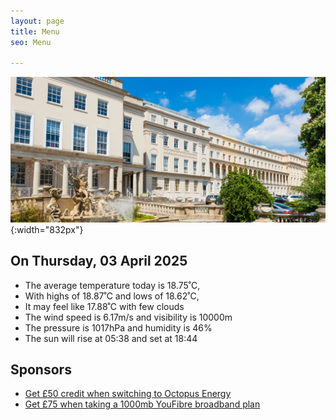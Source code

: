 ```yaml
---
layout: page
title: Menu
seo: Menu

---
```


![Logo](/images/logo.jpg){:width="832px"}

<!-- weather_marker starts -->
## On Thursday, 03 April 2025

- The average temperature today is 18.75˚C,
- With highs of 18.87˚C and lows of 18.62˚C,
- It may feel like 17.88˚C with few clouds
- The wind speed is 6.17m/s and visibility is 10000m
- The pressure is 1017hPa and humidity is 46%
- The sun will rise at 05:38 and set at 18:44

<!-- weather_marker ends -->

## Sponsors

- [Get £50 credit when switching to Octopus Energy](https://bit.ly/3oD1nnS)
- [Get £75 when taking a 1000mb YouFibre broadband plan](https://aklam.io/91zWhU?)



